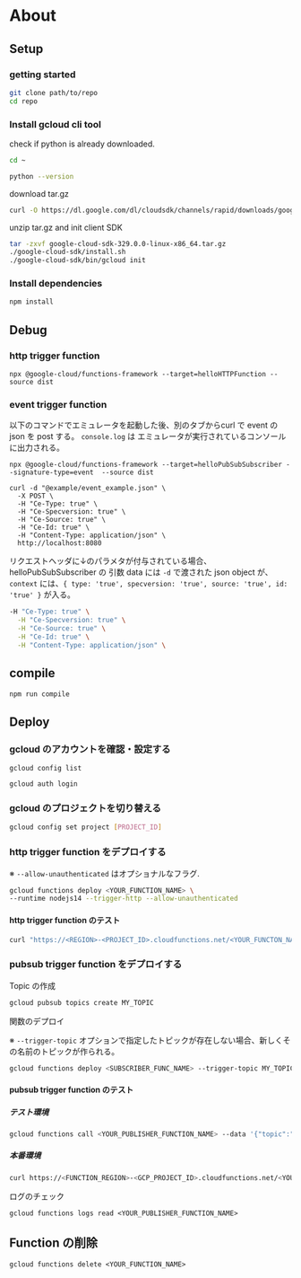 
# About

## Setup

### getting started

```bash
git clone path/to/repo
cd repo
```

### Install gcloud cli tool

check if python is already downloaded.

```bash
cd ~
```

```bash
python --version
```

download tar.gz

```bash
curl -O https://dl.google.com/dl/cloudsdk/channels/rapid/downloads/google-cloud-sdk-329.0.0-linux-x86_64.tar.gz
```

unzip tar.gz and init client SDK

```bash
tar -zxvf google-cloud-sdk-329.0.0-linux-x86_64.tar.gz
./google-cloud-sdk/install.sh
./google-cloud-sdk/bin/gcloud init
```

### Install dependencies

```bash
npm install
```

## Debug

### http trigger function

```
npx @google-cloud/functions-framework --target=helloHTTPFunction --source dist
```

### event trigger function
以下のコマンドでエミュレータを起動した後、別のタブからcurl で event の json を post する。 `console.log` は エミュレータが実行されているコンソールに出力される。

```
npx @google-cloud/functions-framework --target=helloPubSubSubscriber --signature-type=event  --source dist
```

```
curl -d "@example/event_example.json" \
  -X POST \
  -H "Ce-Type: true" \
  -H "Ce-Specversion: true" \
  -H "Ce-Source: true" \
  -H "Ce-Id: true" \
  -H "Content-Type: application/json" \
  http://localhost:8080

```

リクエストヘッダに↓のパラメタが付与されている場合、helloPubSubSubscriber の 引数 data には `-d` で渡された json object が、`context` には、`{ type: 'true', specversion: 'true', source: 'true', id: 'true' }` が入る。

```bash
-H "Ce-Type: true" \
  -H "Ce-Specversion: true" \
  -H "Ce-Source: true" \
  -H "Ce-Id: true" \
  -H "Content-Type: application/json" \
```

## compile

```bash
npm run compile
```

## Deploy

### gcloud のアカウントを確認・設定する

```
gcloud config list
```

```
gcloud auth login
```
### gcloud のプロジェクトを切り替える

```bash
gcloud config set project [PROJECT_ID]
```

### http trigger function をデプロイする


※ `--allow-unauthenticated` はオプショナルなフラグ.

```bash
gcloud functions deploy <YOUR_FUNCTION_NAME> \
--runtime nodejs14 --trigger-http --allow-unauthenticated
```

#### http trigger function のテスト

```bash
curl "https://<REGION>-<PROJECT_ID>.cloudfunctions.net/<YOUR_FUNCTON_NAME>" 
```


### pubsub trigger function をデプロイする

Topic の作成

```bash
gcloud pubsub topics create MY_TOPIC
```

関数のデプロイ

※ `--trigger-topic` オプションで指定したトピックが存在しない場合、新しくその名前のトピックが作られる。
```bash
gcloud functions deploy <SUBSCRIBER_FUNC_NAME> --trigger-topic MY_TOPIC --runtime nodejs14
```

#### pubsub trigger function のテスト


##### テスト環境

```bash
gcloud functions call <YOUR_PUBLISHER_FUNCTION_NAME> --data '{"topic":"MY_TOPIC","message":"Hello World!"}'
```

##### 本番環境
```bash
curl https://<FUNCTION_REGION>-<GCP_PROJECT_ID>.cloudfunctions.net/<YOUR_PUBLISHER_FUNCTION_NAME> -X POST  -d "{\"topic\": \"PUBSUB_TOPIC\", \"message\":\"YOUR_MESSAGE\"}" -H "Content-Type: application/json"
```


ログのチェック
```
gcloud functions logs read <YOUR_PUBLISHER_FUNCTION_NAME>
```


## Function の削除

```
gcloud functions delete <YOUR_FUNCTION_NAME> 
```